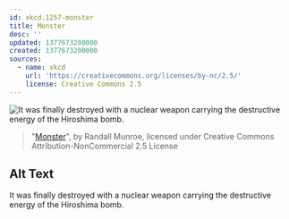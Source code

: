 ```yaml
---
id: xkcd.1257-monster
title: Monster
desc: ''
updated: 1377673200000
created: 1377673200000
sources:
  - name: xkcd
    url: 'https://creativecommons.org/licenses/by-nc/2.5/'
    license: Creative Commons 2.5
---
```

![It was finally destroyed with a nuclear weapon carrying the destructive energy of the Hiroshima bomb.](https://imgs.xkcd.com/comics/monster.png)
> "[Monster](https://xkcd.com/1257/)", by Randall Munroe, licensed under Creative Commons Attribution-NonCommercial 2.5 License

## Alt Text
It was finally destroyed with a nuclear weapon carrying the destructive energy of the Hiroshima bomb.

